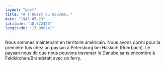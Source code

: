 ```yaml
---
layout: "post"
title: "A l'Ouest du nouveau."
date: "1945-05-23"
latitude: "48.572426"
longitude: "13.989241"
---
```


Nous sommes maintenant en territoire américain. Nous avons dormi pour la première fois chez un paysan à Petersburg bei Haslach (Rohrbach). Le paysan nous dit que nous pouvons traverser le Danube sans encombre à Feldkirchen/Brandstatt avec un ferry.


<div class="histoire"></div>

<div class="commentaire"></div>